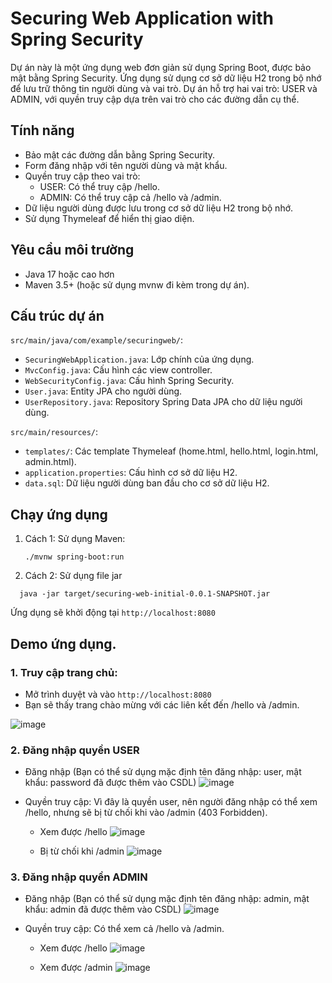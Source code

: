 # Securing Web Application with Spring Security
Dự án này là một ứng dụng web đơn giản sử dụng Spring Boot, được bảo mật bằng Spring Security. Ứng dụng sử dụng cơ sở dữ liệu H2 trong bộ nhớ để lưu trữ thông tin người dùng và vai trò. Dự án hỗ trợ hai vai trò: USER và ADMIN, với quyền truy cập dựa trên vai trò cho các đường dẫn cụ thể.

## Tính năng
- Bảo mật các đường dẫn bằng Spring Security.
- Form đăng nhập với tên người dùng và mật khẩu.
- Quyền truy cập theo vai trò:
    + USER: Có thể truy cập /hello.
    + ADMIN: Có thể truy cập cả /hello và /admin.
- Dữ liệu người dùng được lưu trong cơ sở dữ liệu H2 trong bộ nhớ.
- Sử dụng Thymeleaf để hiển thị giao diện.

## Yêu cầu môi trường
- Java 17 hoặc cao hơn 
- Maven 3.5+ (hoặc sử dụng mvnw đi kèm trong dự án).

## Cấu trúc dự án
``` src/main/java/com/example/securingweb/ ```:
- ``` SecuringWebApplication.java ```: Lớp chính của ứng dụng.
- ``` MvcConfig.java ```: Cấu hình các view controller.
- ``` WebSecurityConfig.java ```: Cấu hình Spring Security.
- ``` User.java ```: Entity JPA cho người dùng.
- ``` UserRepository.java ```: Repository Spring Data JPA cho dữ liệu người dùng.

``` src/main/resources/ ```:
- ``` templates/ ```: Các template Thymeleaf (home.html, hello.html, login.html, admin.html).
- ``` application.properties ```: Cấu hình cơ sở dữ liệu H2.
- ``` data.sql ```: Dữ liệu người dùng ban đầu cho cơ sở dữ liệu H2.

## Chạy ứng dụng 
1. Cách 1: Sử dụng Maven:
   ```
   ./mvnw spring-boot:run
   ```
2. Cách 2: Sử dụng file jar
  ```
    java -jar target/securing-web-initial-0.0.1-SNAPSHOT.jar
  ```
Ứng dụng sẽ khởi động tại ``` http://localhost:8080 ```

## Demo ứng dụng. 
### 1. Truy cập trang chủ:
- Mở trình duyệt và vào ``` http://localhost:8080 ```
- Bạn sẽ thấy trang chào mừng với các liên kết đến /hello và /admin.
  
![image](https://github.com/user-attachments/assets/24dc4ba5-e043-474c-b161-ae5bf67d3e5e)

### 2. Đăng nhập quyền USER
- Đăng nhập (Bạn có thể sử dụng mặc định tên đăng nhập: user, mật khẩu: password đã được thêm vào CSDL)
![image](https://github.com/user-attachments/assets/44b2862e-a17b-4614-a02b-a30640ddf13c)

- Quyền truy cập: Vì đây là quyền user, nên người đăng nhập có thể xem /hello, nhưng sẽ bị từ chối khi vào /admin (403 Forbidden).
    + Xem được /hello
      ![image](https://github.com/user-attachments/assets/b4307392-e4fe-4172-8f37-be4802f8321b)

    + Bị từ chối khi  /admin
      ![image](https://github.com/user-attachments/assets/809fa0f7-0c71-4a2c-a066-e15864312706)

### 3. Đăng nhập quyền ADMIN
- Đăng nhập (Bạn có thể sử dụng mặc định tên đăng nhập: admin, mật khẩu: admin đã được thêm vào CSDL)
  ![image](https://github.com/user-attachments/assets/8e4ce26a-0aa0-4185-bf57-58fa6ae61784)

- Quyền truy cập: Có thể xem cả /hello và /admin.
   + Xem được /hello
      ![image](https://github.com/user-attachments/assets/b4307392-e4fe-4172-8f37-be4802f8321b)

  + Xem được /admin
    ![image](https://github.com/user-attachments/assets/16ff14a2-b9ea-4def-adc6-866c8a384a1d)

